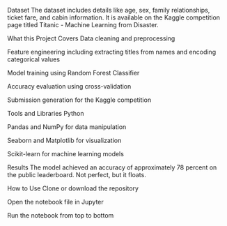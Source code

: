 Dataset
The dataset includes details like age, sex, family relationships, ticket fare, and cabin information. It is available on the Kaggle competition page titled Titanic - Machine Learning from Disaster.

What this Project Covers
Data cleaning and preprocessing

Feature engineering including extracting titles from names and encoding categorical values

Model training using Random Forest Classifier

Accuracy evaluation using cross-validation

Submission generation for the Kaggle competition

Tools and Libraries
Python

Pandas and NumPy for data manipulation

Seaborn and Matplotlib for visualization

Scikit-learn for machine learning models

Results
The model achieved an accuracy of approximately 78 percent on the public leaderboard. Not perfect, but it floats.

How to Use
Clone or download the repository

Open the notebook file in Jupyter

Run the notebook from top to bottom
